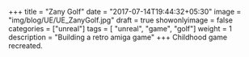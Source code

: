 +++
title = "Zany Golf"
date = "2017-07-14T19:44:32+05:30"
image = "img/blog/UE/UE_ZanyGolf.jpg"
draft = true
showonlyimage = false
categories = ["unreal"]
tags = [ "unreal", "game", "golf"]
weight = 1
description = "Building a retro amiga game"
+++
Childhood game recreated.
<!--more-->